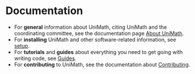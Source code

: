 # Documentation

* For **general** information about UniMath, citing UniMath and the coordinating committee, see the documentation page [About UniMath](./unimath/About-UniMath.md).
* For **installing** UniMath and other software-related information, see [setup](./setup/Setup.md).
* For **tutorials** and **guides** about everything you need to get going with writing code, see [Guides](./guides/Guides.md).
* For **contributing** to UniMath, see the documentation about [Contributing](./contributing/Contributing.md).

